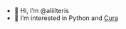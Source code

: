 - 👋 Hi, I’m @aliilteris
- 👀 I’m interested in Python and [Cura](https://en.wikipedia.org/wiki/Cura_(instrument))
